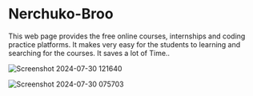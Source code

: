 # Nerchuko-Broo
This web page provides the free online courses, internships and coding practice platforms. It makes very easy for the students to learning and
searching for the courses. It saves a lot of Time..

![Screenshot 2024-07-30 121640](https://github.com/user-attachments/assets/e277422c-fdc0-4380-8cf2-04945e230fea)

![Screenshot 2024-07-30 075703](https://github.com/user-attachments/assets/66f879cf-9e40-47d2-9324-6b745922be3a)

